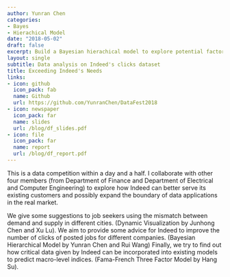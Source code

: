 ```yaml
---
author: Yunran Chen
categories:
- Bayes
- Hierachical Model
date: "2018-05-02"
draft: false
excerpt: Build a Bayesian hierachical model to explore potential factors for number of clicks of posted jobs in Indeed website
layout: single
subtitle: Data analysis on Indeed's clicks dataset
title: Exceeding Indeed's Needs
links:
- icon: github
  icon_pack: fab
  name: Github
  url: https://github.com/YunranChen/DataFest2018
- icon: newspaper
  icon_pack: far
  name: slides
  url: /blog/df_slides.pdf
- icon: file
  icon_pack: far
  name: report
  url: /blog/df_report.pdf
---
```


This is a data competition within a day and a half. I collaborate with other four members (from Department of Finance and Department of Electrical and Computer Engineering) to explore how Indeed can better serve its existing customers and possibly expand the boundary of data applications in the real market.

We give some suggestions to job seekers using the mismatch between demand and supply in different cities. (Dynamic Visualization by Junhong Chen and Xu Lu). We aim to provide some advice for Indeed to improve the number of clicks of posted jobs for different companies. (Bayesian Hierarchical Model by Yunran Chen and Rui Wang) Finally, we try to find out how critical data given by Indeed can be incorporated into existing models to predict macro-level indices. (Fama-French Three Factor Model by Hang Su).


